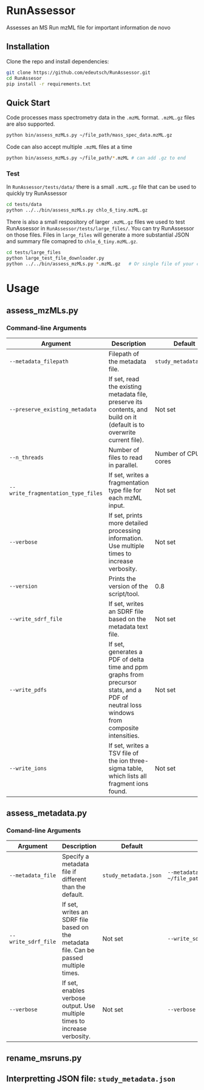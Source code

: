 # RunAssessor
Assesses an MS Run mzML file for important information de novo


## Installation
Clone the repo and install dependencies:
```bash
git clone https://github.com/edeutsch/RunAssessor.git
cd RunAssesor
pip install -r requirements.txt
```

## Quick Start

Code processes mass spectrometry data in the `.mzML` format. `.mzML.gz` files are also supported.
```bash
python bin/assess_mzMLs.py ~/file_path/mass_spec_data.mzML.gz
```

Code can also accept multiple `.mzML` files at a time 
```bash
python bin/assess_mzMLs.py ~/file_path/*.mzML # can add .gz to end
```

### Test

In `RunAssessor/tests/data/` there is a small `.mzML.gz` file that can be used to quickly try RunAssessor
```bash
cd tests/data
python ../../bin/assess_mzMLs.py chlo_6_tiny.mzML.gz
```

There is also a small respository of larger `.mzML.gz` files we used to test RunAssessor in `RunAssessor/tests/large_files/`.
You can try RunAssessor on those files. Files in `large_files` will generate a more substantial JSON and summary file comapred to `chlo_6_tiny.mzML.gz`.
```bash
cd tests/large_files
python large_test_file_downloader.py
python ../../bin/assess_mzMLs.py *.mzML.gz   # Or single file of your choice
```


# Usage

## assess_mzMLs.py

### Command-line Arguments

| Argument | Description | Default | Example |
|----------|-------------|---------|---------|
| `--metadata_filepath` | Filepath of the metadata file. | `study_metadata.json` | `--metadata_filepath ~/file_path/my_metadata.json` |
| `--preserve_existing_metadata` | If set, read the existing metadata file, preserve its contents, and build on it (default is to overwrite current file). | Not set | `--preserve_existing_metadata` |
| `--n_threads` | Number of files to read in parallel. | Number of CPU cores | `--n_threads 4` |
| `--write_fragmentation_type_files` | If set, writes a fragmentation type file for each mzML input. | Not set | `--write_fragmentation_type_files` |
| `--verbose` | If set, prints more detailed processing information. Use multiple times to increase verbosity. | Not set | `--verbose` |
| `--version` | Prints the version of the script/tool. | 0.8 | `--version` |
| `--write_sdrf_file` | If set, writes an SDRF file based on the metadata text file. | Not set | `--write_sdrf_file` |
| `--write_pdfs` | If set, generates a PDF of delta time and ppm graphs from precursor stats, and a PDF of neutral loss windows from composite intensities. | Not set | `--write_pdfs` |
| `--write_ions` | If set, writes a TSV file of the ion three-sigma table, which lists all fragment ions found. | Not set | `--write_ions` |

## assess_metadata.py

### Comand-line Arguments
| Argument | Description | Default | Example |
|----------|-------------|---------|---------|
| `--metadata_file` | Specify a metadata file if different than the default. | `study_metadata.json` | `--metadata_file ~/file_path/custom_metadata.json` |
| `--write_sdrf_file` | If set, writes an SDRF file based on the metadata file. Can be passed multiple times. | Not set | `--write_sdrf_file` |
| `--verbose` | If set, enables verbose output. Use multiple times to increase verbosity. | Not set | `--verbose` |


## rename_msruns.py

## Interpretting JSON file: `study_metadata.json`
